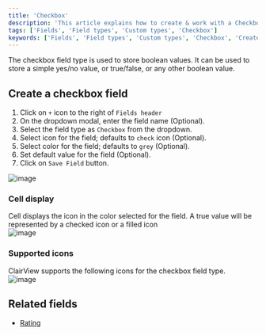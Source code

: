 ```yaml
---
title: 'Checkbox'
description: 'This article explains how to create & work with a Checkbox field.'
tags: ['Fields', 'Field types', 'Custom types', 'Checkbox']
keywords: ['Fields', 'Field types', 'Custom types', 'Checkbox', 'Create checkbox field']
---
```



The checkbox field type is used to store boolean values. It can be used to store a simple yes/no value, or true/false, or any other boolean value.

## Create a checkbox field
1. Click on `+` icon to the right of `Fields header`
2. On the dropdown modal, enter the field name (Optional).
3. Select the field type as `Checkbox` from the dropdown.
4. Select icon for the field; defaults to `check` icon (Optional).
5. Select color for the field; defaults to `grey` (Optional).
6. Set default value for the field (Optional).
7. Click on `Save Field` button.

![image](/img/v2/fields/types/checkbox.png)

### Cell display
Cell displays the icon in the color selected for the field. A true value will be represented by a checked icon or a filled icon  
![image](/img/v2/fields/attachment-cell-display.png)

### Supported icons  
ClairView supports the following icons for the checkbox field type.  
![image](/img/v2/fields/checkbox-icon.png)

## Related fields
- [Rating](030.rating.md)

